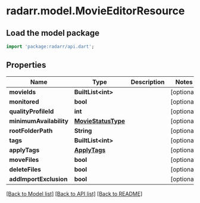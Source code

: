 # radarr.model.MovieEditorResource

## Load the model package
```dart
import 'package:radarr/api.dart';
```

## Properties
Name | Type | Description | Notes
------------ | ------------- | ------------- | -------------
**movieIds** | **BuiltList&lt;int&gt;** |  | [optional] 
**monitored** | **bool** |  | [optional] 
**qualityProfileId** | **int** |  | [optional] 
**minimumAvailability** | [**MovieStatusType**](MovieStatusType.md) |  | [optional] 
**rootFolderPath** | **String** |  | [optional] 
**tags** | **BuiltList&lt;int&gt;** |  | [optional] 
**applyTags** | [**ApplyTags**](ApplyTags.md) |  | [optional] 
**moveFiles** | **bool** |  | [optional] 
**deleteFiles** | **bool** |  | [optional] 
**addImportExclusion** | **bool** |  | [optional] 

[[Back to Model list]](../README.md#documentation-for-models) [[Back to API list]](../README.md#documentation-for-api-endpoints) [[Back to README]](../README.md)


